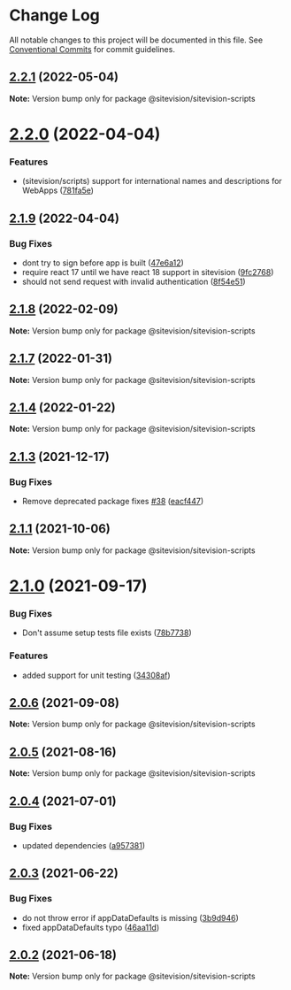 # Change Log

All notable changes to this project will be documented in this file.
See [Conventional Commits](https://conventionalcommits.org) for commit guidelines.

## [2.2.1](https://github.com/sitevision/sitevision-apps/compare/@sitevision/sitevision-scripts@2.2.0...@sitevision/sitevision-scripts@2.2.1) (2022-05-04)

**Note:** Version bump only for package @sitevision/sitevision-scripts

# [2.2.0](https://github.com/sitevision/sitevision-apps/compare/@sitevision/sitevision-scripts@2.1.9...@sitevision/sitevision-scripts@2.2.0) (2022-04-04)

### Features

- (sitevision/scripts) support for international names and descriptions for WebApps ([781fa5e](https://github.com/sitevision/sitevision-apps/commit/781fa5ed14f2f13915e2cc439372b25f0ccb807b))

## [2.1.9](https://github.com/sitevision/sitevision-apps/compare/@sitevision/sitevision-scripts@2.1.8...@sitevision/sitevision-scripts@2.1.9) (2022-04-04)

### Bug Fixes

- dont try to sign before app is built ([47e6a12](https://github.com/sitevision/sitevision-apps/commit/47e6a12a4bd3d278b9b202a42c94d9084b78fcf5))
- require react 17 until we have react 18 support in sitevision ([9fc2768](https://github.com/sitevision/sitevision-apps/commit/9fc27687365ba043fd012f11ec5e663b68cdecba))
- should not send request with invalid authentication ([8f54e51](https://github.com/sitevision/sitevision-apps/commit/8f54e51d0470af5fd9e7417a1de0bebc13bb153a))

## [2.1.8](https://github.com/sitevision/sitevision-apps/compare/@sitevision/sitevision-scripts@2.1.7...@sitevision/sitevision-scripts@2.1.8) (2022-02-09)

**Note:** Version bump only for package @sitevision/sitevision-scripts

## [2.1.7](https://github.com/sitevision/sitevision-apps/compare/@sitevision/sitevision-scripts@2.1.6...@sitevision/sitevision-scripts@2.1.7) (2022-01-31)

**Note:** Version bump only for package @sitevision/sitevision-scripts

## [2.1.4](https://github.com/sitevision/sitevision-apps/compare/@sitevision/sitevision-scripts@2.1.3...@sitevision/sitevision-scripts@2.1.4) (2022-01-22)

**Note:** Version bump only for package @sitevision/sitevision-scripts

## [2.1.3](https://github.com/sitevision/sitevision-apps/compare/@sitevision/sitevision-scripts@2.1.2...@sitevision/sitevision-scripts@2.1.3) (2021-12-17)

### Bug Fixes

- Remove deprecated package fixes [#38](https://github.com/sitevision/sitevision-apps/issues/38) ([eacf447](https://github.com/sitevision/sitevision-apps/commit/eacf4470f081fe66c6b08c83903a51fff0100117))

## [2.1.1](https://github.com/sitevision/sitevision-apps/compare/@sitevision/sitevision-scripts@2.1.0...@sitevision/sitevision-scripts@2.1.1) (2021-10-06)

**Note:** Version bump only for package @sitevision/sitevision-scripts

# [2.1.0](https://github.com/sitevision/sitevision-apps/compare/@sitevision/sitevision-scripts@2.0.6...@sitevision/sitevision-scripts@2.1.0) (2021-09-17)

### Bug Fixes

- Don't assume setup tests file exists ([78b7738](https://github.com/sitevision/sitevision-apps/commit/78b773876a066cd8bb00da5584e03cb3794f9ae2))

### Features

- added support for unit testing ([34308af](https://github.com/sitevision/sitevision-apps/commit/34308afba6b041563baa723252e1e402db52bbf9))

## [2.0.6](https://github.com/sitevision/sitevision-apps/compare/@sitevision/sitevision-scripts@2.0.5...@sitevision/sitevision-scripts@2.0.6) (2021-09-08)

**Note:** Version bump only for package @sitevision/sitevision-scripts

## [2.0.5](https://github.com/sitevision/sitevision-apps/compare/@sitevision/sitevision-scripts@2.0.4...@sitevision/sitevision-scripts@2.0.5) (2021-08-16)

**Note:** Version bump only for package @sitevision/sitevision-scripts

## [2.0.4](https://github.com/sitevision/sitevision-apps/compare/@sitevision/sitevision-scripts@2.0.3...@sitevision/sitevision-scripts@2.0.4) (2021-07-01)

### Bug Fixes

- updated dependencies ([a957381](https://github.com/sitevision/sitevision-apps/commit/a95738198da70e240adc843a319ef36aba3e9126))

## [2.0.3](https://github.com/sitevision/sitevision-apps/compare/@sitevision/sitevision-scripts@2.0.2...@sitevision/sitevision-scripts@2.0.3) (2021-06-22)

### Bug Fixes

- do not throw error if appDataDefaults is missing ([3b9d946](https://github.com/sitevision/sitevision-apps/commit/3b9d946b856e2b0861cfc9ca71c0142c04810fd6))
- fixed appDataDefaults typo ([46aa11d](https://github.com/sitevision/sitevision-apps/commit/46aa11dbd4c40b0a33d71655f5f1d0d05663671f))

## [2.0.2](https://github.com/sitevision/sitevision-apps/compare/@sitevision/sitevision-scripts@2.0.1...@sitevision/sitevision-scripts@2.0.2) (2021-06-18)

**Note:** Version bump only for package @sitevision/sitevision-scripts
